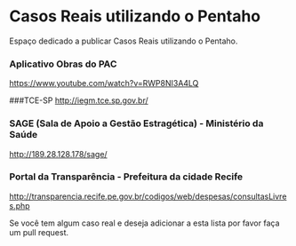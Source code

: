 # Casos Reais utilizando o Pentaho
Espaço dedicado a publicar Casos Reais utilizando o Pentaho.

### Aplicativo Obras do PAC
https://www.youtube.com/watch?v=RWP8NI3A4LQ

###TCE-SP
http://iegm.tce.sp.gov.br/

### SAGE (Sala de Apoio a Gestão Estragética) - Ministério da Saúde
http://189.28.128.178/sage/

### Portal da Transparência - Prefeitura da cidade Recife
http://transparencia.recife.pe.gov.br/codigos/web/despesas/consultasLivres.php

Se você tem algum caso real e deseja adicionar a esta lista por favor faça um pull request.
